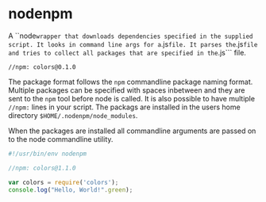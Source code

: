 # nodenpm
A ``node``` wrapper that downloads dependencies specified in the supplied script. It looks in
command line args for a ```.js``` file. It parses the ```.js``` file and tries to collect all packages
that are specified in the ```.js``` file.

```
//npm: colors@0.1.0
```

The package format follows the ```npm``` commandline package naming format. Multiple packages can
be specified with spaces inbetween and they are sent to the ```npm``` tool before node is called. It is also
possible to have multiple ```//npm:``` lines in your script. The packags are installed
in the users home directory ```$HOME/.nodenpm/node_modules```.

When the packages are installed all commandline arguments are passed on to the node commandline utility.

```javascript
#!/usr/bin/env nodenpm

//npm: colors@1.1.0

var colors = require('colors');
console.log("Hello, World!".green);
```
